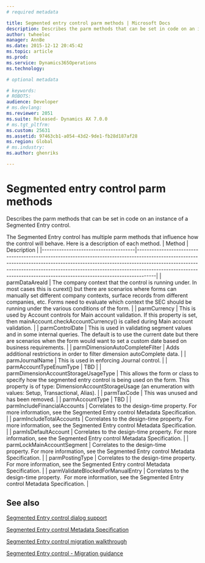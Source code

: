 ```yaml
---
# required metadata

title: Segmented entry control parm methods | Microsoft Docs
description: Describes the parm methods that can be set in code on an instance of a Segmented Entry control.
author: twheeloc
manager: AnnBe
ms.date: 2015-12-12 20:45:42
ms.topic: article
ms.prod: 
ms.service: Dynamics365Operations
ms.technology: 

# optional metadata

# keywords: 
# ROBOTS: 
audience: Developer
# ms.devlang: 
ms.reviewer: 2051
ms.suite: Released- Dynamics AX 7.0.0
# ms.tgt_pltfrm: 
ms.custom: 25631
ms.assetid: 97463cb1-a054-43d2-9de1-fb28d187af28
ms.region: Global
# ms.industry: 
ms.author: ghenriks

---
```


# Segmented entry control parm methods

Describes the parm methods that can be set in code on an instance of a Segmented Entry control.

The Segmented Entry control has multiple parm methods that influence how the control will behave. Here is a description of each method.
| Method                               | Description                                                                                                                                                                                                                                                                                                                    |
|--------------------------------------|--------------------------------------------------------------------------------------------------------------------------------------------------------------------------------------------------------------------------------------------------------------------------------------------------------------------------------|
| parmDataAreaId                       | The company context that the control is running under. In most cases this is curext() but there are scenarios where forms can manually set different company contexts, surface records from different companies, etc. Forms need to evaluate which context the SEC should be running under the various conditions of the form. |
| parmCurrency                         | This is used by Account controls for Main account validation. If this property is set, then mainAccount.checkAccountCurrency() is called during Main account validation.                                                                                                                                                       |
| parmControlDate                      | This is used in validating segment values and in some internal queries. The default is to use the current date but there are scenarios when the form would want to set a custom date based on business requirements.                                                                                                           |
| parmDimensionAutoCompleteFilter      | Adds additional restrictions in order to filter dimension autoComplete data.                                                                                                                                                                                                                                                   |
| parmJournalName                      | This is used in enforcing Journal control.                                                                                                                                                                                                                                                                                     |
| parmAccountTypeEnumType              | TBD                                                                                                                                                                                                                                                                                                                            |
| parmDimensionAccountStorageUsageType | This allows the form or class to specify how the segmented entry control is being used on the form. This property is of type: DimensionAccountStorageUsage (an enumeration with values: Setup, Transactional, Alias).                                                                                                          |
| parmTaxCode                          | This was unused and has been removed.                                                                                                                                                                                                                                                                                          |
| parmAccountType                      | TBD                                                                                                                                                                                                                                                                                                                            |
| parmIncludeFinancialAccounts         | Correlates to the design-time property. For more information, see the Segmented Entry control Metadata Specification.                                                                                                                                                                                                          |
| parmIncludeTotalAccounts             | Correlates to the design-time property. For more information, see the Segmented Entry control Metadata Specification.                                                                                                                                                                                                          |
| parmIsDefaultAccount                 | Correlates to the design-time property. For more information, see the Segmented Entry control Metadata Specification.                                                                                                                                                                                                          |
| parmLockMainAccountSegment           | Correlates to the design-time property. For more information, see the Segmented Entry control Metadata Specification.                                                                                                                                                                                                          |
| parmPostingType                      | Correlates to the design-time property.  For more information, see the Segmented Entry control Metadata Specification.                                                                                                                                                                                                         |
| parmValidateBlockedForManualEntry    | Correlates to the design-time property.  For more information, see the Segmented Entry control Metadata Specification.                                                                                                                                                                                                         |



See also
--------

[Segmented Entry control dialog support](https://ax.help.dynamics.com/en/?p=145221)

[Segmented Entry control Metadata Specification](https://ax.help.dynamics.com/en/?p=145441)

[Segmented Entry control migration walkthrough](https://ax.help.dynamics.com/en/?p=118381)

[Segmented Entry control - Migration guidance](https://ax.help.dynamics.com/en/?p=121441)

